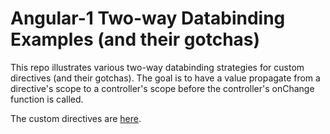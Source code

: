 # Angular-1 Two-way Databinding Examples (and their gotchas)

This repo illustrates various two-way databinding strategies for custom directives (and their gotchas). The goal is to have a value propagate from a directive's scope to a controller's scope before the controller's onChange function is called.

The custom directives are <a href="https://github.com/fmodica/angular1-two-way-databinding-examples/blob/master/directives.js">here</a>.
